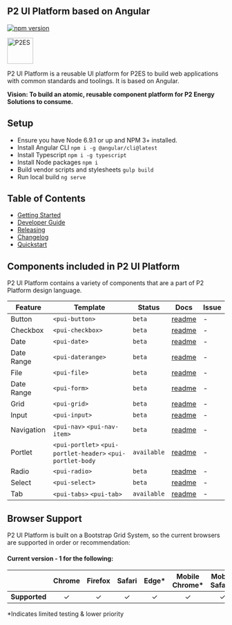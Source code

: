 ## P2 UI Platform based on Angular

[![npm version](https://badge.fury.io/js/%40p2%2Fstartup.svg)](https://badge.fury.io/js/%40p2%2Fstartup)

<img alt="P2ES" src="http://info2.p2energysolutions.com/rs/p2energysolutions/images/logo.png" width="60">

P2 UI Platform is a reusable UI platform for P2ES to build web applications with common standards and toolings. It is based on Angular.

**Vision: To build an atomic, reusable component platform for P2 Energy Solutions to consume.**

## Setup

* Ensure you have Node 6.9.1 or up and NPM 3+ installed.
* Install Angular CLI `npm i -g @angular/cli@latest`
* Install Typescript `npm i -g typescript`
* Install Node packages `npm i`
* Build vendor scripts and stylesheets `gulp build`
* Run local build `ng serve`

## Table of Contents

* [Getting Started](docs/GETTING_STARTED.md)
* [Developer Guide](docs/DEVELOPER_GUIDE.md)
* [Releasing](docs/RELEASE.md)
* [Changelog](docs/CHANGELOG.md)
* [Quickstart](https://github.com/p2es/platform-quickstart)

## Components included in P2 UI Platform

P2 UI Platform contains a variety of components that are a part of P2 Platform design language.

| Feature | Template | Status | Docs | Issue
|---|---|---|---|---|
| Button | `<pui-button>` | `beta` | [readme](docs/BUTTON_README.md) | - |
| Checkbox | `<pui-checkbox>` | `beta` | [readme](docs/CHECKBOX_README.md) | - |
| Date | `<pui-date>` | `beta` | [readme](docs/DATE_README.md) | - |
| Date Range | `<pui-daterange>` | `beta` | [readme](docs/DATERANGE_README.md) | - |
| File | `<pui-file>` | `beta` | [readme](docs/FILE_README.md) | - |
| Date Range | `<pui-form>` | `beta` | [readme](docs/FORM_README.md) | - |
| Grid | `<pui-grid>` | `beta` | [readme](docs/GRID_README.md) | - |
| Input | `<pui-input>` | `beta` | [readme](docs/INPUT_README.md) | - |
| Navigation | `<pui-nav>` `<pui-nav-item>` | `beta` | [readme](docs/NAVIGATION_README.md) | - |
| Portlet | `<pui-portlet>` `<pui-portlet-header>` `<pui-portlet-body` | `available` | [readme](docs/PORTLET_README.md) | - |
| Radio | `<pui-radio>` | `beta` | [readme](docs/RADIO_README.md) | - |
| Select | `<pui-select>` | `beta` | [readme](docs/SELECT_README.md) | - |
| Tab | `<pui-tabs>` `<pui-tab>` | `available` | [readme](docs/TAB_README.md) | - |

## Browser Support
P2 UI Platform is built on a Bootstrap Grid System, so the current browsers are supported in order or recommendation:

#### Current version - 1 for the following:

|   | Chrome | Firefox | Safari | Edge* | Mobile Chrome* | Mobile Safari* | IE11
|---|:---:|:---:|:---:|:---:|:---:|:---:|:---:|
| __Supported__ | ✓ | ✓ | ✓ | ✓ | ✓ | ✓ | x |

*Indicates limited testing & lower priority

